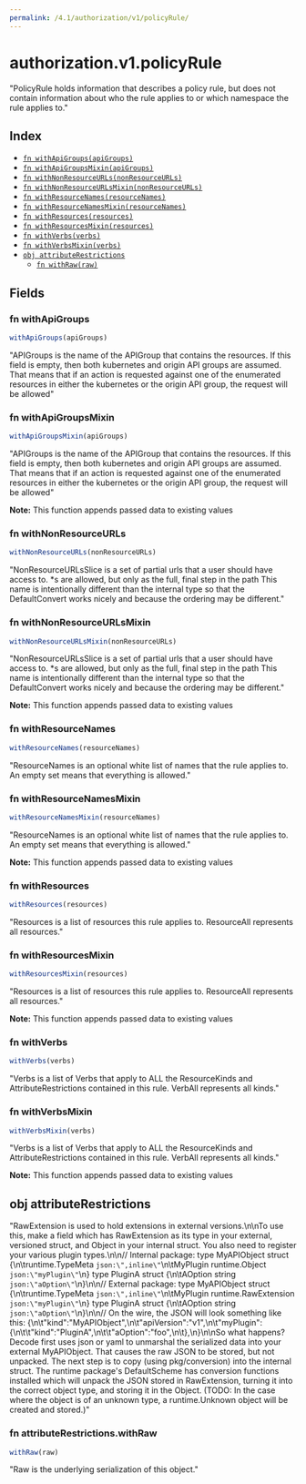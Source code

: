 ```yaml
---
permalink: /4.1/authorization/v1/policyRule/
---
```


# authorization.v1.policyRule

"PolicyRule holds information that describes a policy rule, but does not contain information about who the rule applies to or which namespace the rule applies to."

## Index

* [`fn withApiGroups(apiGroups)`](#fn-withapigroups)
* [`fn withApiGroupsMixin(apiGroups)`](#fn-withapigroupsmixin)
* [`fn withNonResourceURLs(nonResourceURLs)`](#fn-withnonresourceurls)
* [`fn withNonResourceURLsMixin(nonResourceURLs)`](#fn-withnonresourceurlsmixin)
* [`fn withResourceNames(resourceNames)`](#fn-withresourcenames)
* [`fn withResourceNamesMixin(resourceNames)`](#fn-withresourcenamesmixin)
* [`fn withResources(resources)`](#fn-withresources)
* [`fn withResourcesMixin(resources)`](#fn-withresourcesmixin)
* [`fn withVerbs(verbs)`](#fn-withverbs)
* [`fn withVerbsMixin(verbs)`](#fn-withverbsmixin)
* [`obj attributeRestrictions`](#obj-attributerestrictions)
  * [`fn withRaw(raw)`](#fn-attributerestrictionswithraw)

## Fields

### fn withApiGroups

```ts
withApiGroups(apiGroups)
```

"APIGroups is the name of the APIGroup that contains the resources.  If this field is empty, then both kubernetes and origin API groups are assumed. That means that if an action is requested against one of the enumerated resources in either the kubernetes or the origin API group, the request will be allowed"

### fn withApiGroupsMixin

```ts
withApiGroupsMixin(apiGroups)
```

"APIGroups is the name of the APIGroup that contains the resources.  If this field is empty, then both kubernetes and origin API groups are assumed. That means that if an action is requested against one of the enumerated resources in either the kubernetes or the origin API group, the request will be allowed"

**Note:** This function appends passed data to existing values

### fn withNonResourceURLs

```ts
withNonResourceURLs(nonResourceURLs)
```

"NonResourceURLsSlice is a set of partial urls that a user should have access to.  *s are allowed, but only as the full, final step in the path This name is intentionally different than the internal type so that the DefaultConvert works nicely and because the ordering may be different."

### fn withNonResourceURLsMixin

```ts
withNonResourceURLsMixin(nonResourceURLs)
```

"NonResourceURLsSlice is a set of partial urls that a user should have access to.  *s are allowed, but only as the full, final step in the path This name is intentionally different than the internal type so that the DefaultConvert works nicely and because the ordering may be different."

**Note:** This function appends passed data to existing values

### fn withResourceNames

```ts
withResourceNames(resourceNames)
```

"ResourceNames is an optional white list of names that the rule applies to.  An empty set means that everything is allowed."

### fn withResourceNamesMixin

```ts
withResourceNamesMixin(resourceNames)
```

"ResourceNames is an optional white list of names that the rule applies to.  An empty set means that everything is allowed."

**Note:** This function appends passed data to existing values

### fn withResources

```ts
withResources(resources)
```

"Resources is a list of resources this rule applies to.  ResourceAll represents all resources."

### fn withResourcesMixin

```ts
withResourcesMixin(resources)
```

"Resources is a list of resources this rule applies to.  ResourceAll represents all resources."

**Note:** This function appends passed data to existing values

### fn withVerbs

```ts
withVerbs(verbs)
```

"Verbs is a list of Verbs that apply to ALL the ResourceKinds and AttributeRestrictions contained in this rule.  VerbAll represents all kinds."

### fn withVerbsMixin

```ts
withVerbsMixin(verbs)
```

"Verbs is a list of Verbs that apply to ALL the ResourceKinds and AttributeRestrictions contained in this rule.  VerbAll represents all kinds."

**Note:** This function appends passed data to existing values

## obj attributeRestrictions

"RawExtension is used to hold extensions in external versions.\n\nTo use this, make a field which has RawExtension as its type in your external, versioned struct, and Object in your internal struct. You also need to register your various plugin types.\n\n// Internal package: type MyAPIObject struct {\n\truntime.TypeMeta `json:\",inline\"`\n\tMyPlugin runtime.Object `json:\"myPlugin\"`\n} type PluginA struct {\n\tAOption string `json:\"aOption\"`\n}\n\n// External package: type MyAPIObject struct {\n\truntime.TypeMeta `json:\",inline\"`\n\tMyPlugin runtime.RawExtension `json:\"myPlugin\"`\n} type PluginA struct {\n\tAOption string `json:\"aOption\"`\n}\n\n// On the wire, the JSON will look something like this: {\n\t\"kind\":\"MyAPIObject\",\n\t\"apiVersion\":\"v1\",\n\t\"myPlugin\": {\n\t\t\"kind\":\"PluginA\",\n\t\t\"aOption\":\"foo\",\n\t},\n}\n\nSo what happens? Decode first uses json or yaml to unmarshal the serialized data into your external MyAPIObject. That causes the raw JSON to be stored, but not unpacked. The next step is to copy (using pkg/conversion) into the internal struct. The runtime package's DefaultScheme has conversion functions installed which will unpack the JSON stored in RawExtension, turning it into the correct object type, and storing it in the Object. (TODO: In the case where the object is of an unknown type, a runtime.Unknown object will be created and stored.)"

### fn attributeRestrictions.withRaw

```ts
withRaw(raw)
```

"Raw is the underlying serialization of this object."